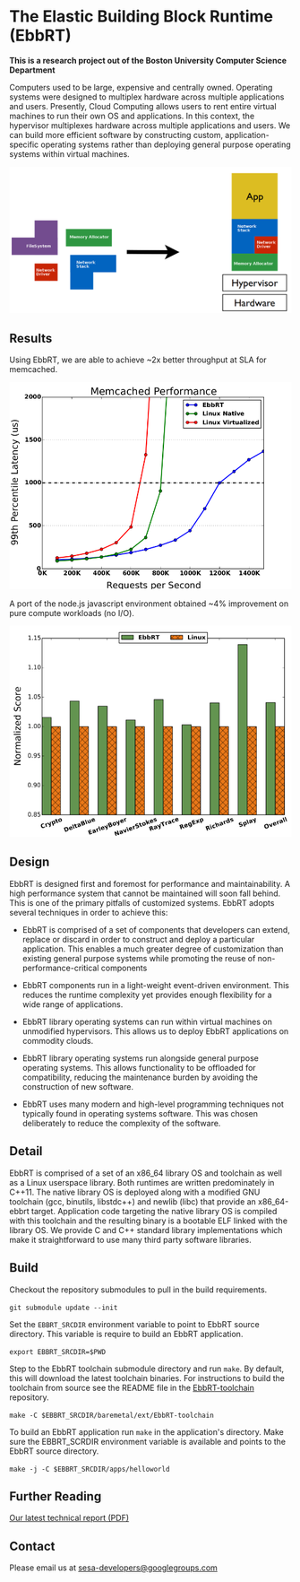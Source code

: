 The Elastic Building Block Runtime (EbbRT)
=====

**This is a research project out of the Boston University Computer
   Science Department**

Computers used to be large, expensive and centrally owned. Operating
systems were designed to multiplex hardware across multiple
applications and users. Presently, Cloud Computing allows users to
rent entire virtual machines to run their own OS and applications. In
this context, the hypervisor multiplexes hardware across multiple
applications and users. We can build more efficient software by
constructing custom, application-specific operating systems rather
than deploying general purpose operating systems within virtual
machines.

![image](doc/img/objective.png)

## Results

Using EbbRT, we are able to achieve ~2x better throughput at SLA for
memcached.

![image](doc/img/memcached_results.png)

A port of the node.js javascript environment obtained ~4% improvement
on pure compute workloads (no I/O).

![image](doc/img/nodejs_results.png)

## Design

EbbRT is designed first and foremost for performance and
maintainability. A high performance system that cannot be maintained
will soon fall behind. This is one of the primary pitfalls of
customized systems. EbbRT adopts several techniques in order to
achieve this:

* EbbRT is comprised of a set of components that developers can
extend, replace or discard in order to construct and deploy a
particular application. This enables a much greater degree of
customization than existing general purpose systems while promoting
the reuse of non-performance-critical components

* EbbRT components run in a light-weight event-driven environment. This
reduces the runtime complexity yet provides enough flexibility for a
wide range of applications.

* EbbRT library operating systems can run within virtual machines on
unmodified hypervisors. This allows us to deploy EbbRT applications on
commodity clouds.

* EbbRT library operating systems run alongside general purpose
operating systems. This allows functionality to be offloaded for
compatibility, reducing the maintenance burden by avoiding the
construction of new software.

* EbbRT uses many modern and high-level programming techniques not
typically found in operating systems software. This was chosen
deliberately to reduce the complexity of the software.

## Detail

EbbRT is comprised of a set of an x86_64 library OS and toolchain as
well as a Linux userspace library. Both runtimes are written
predominately in C++11. The native library OS is deployed along with a
modified GNU toolchain (gcc, binutils, libstdc++) and newlib (libc)
that provide an x86_64-ebbrt target. Application code targeting the
native library OS is compiled with this toolchain and the resulting
binary is a bootable ELF linked with the library OS. We provide C and
C++ standard library implementations which make it straightforward to
use many third party software libraries.

## Build

Checkout the repository submodules to pull in the build requirements.

`git submodule update --init`

Set the `EBBRT_SRCDIR` environment variable to point to EbbRT source
directory. This variable is require to build an EbbRT application.

`export EBBRT_SRCDIR=$PWD`

Step to the EbbRT toolchain submodule directory and run `make`. By default,
this will download the latest toolchain binaries. For instructions to build the toolchain from
source see the README file in the [EbbRT-toolchain](https://github.com/SESA/EbbRT-toolchain) repository.

`make -C $EBBRT_SRCDIR/baremetal/ext/EbbRT-toolchain`

To build an EbbRT application run `make` in the application's directory. Make sure the EBBRT_SCRDIR environment variable is available and points to the EbbRT source directory. 

`make -j -C $EBBRT_SRCDIR/apps/helloworld`

## Further Reading

[Our latest technical report (PDF)](http://www.cs.bu.edu/techreports/pdf/2016-002-ebbrt.pdf)

## Contact

Please email us at sesa-developers@googlegroups.com

